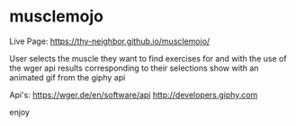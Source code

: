 # musclemojo

Live Page:
https://thy-neighbor.github.io/musclemojo/

User selects the muscle they want to find exercises for and with the use of the wger api 
results corresponding to their selections show with an animated gif from the giphy api

Api's:
https://wger.de/en/software/api
http://developers.giphy.com

enjoy
